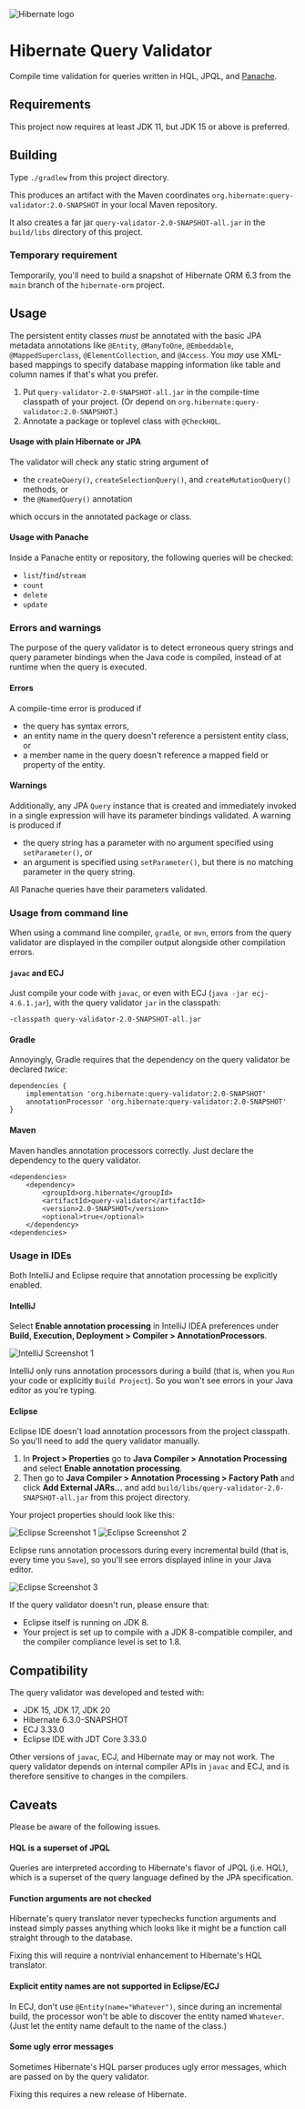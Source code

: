 ![Hibernate logo][]

# Hibernate Query Validator

Compile time validation for queries written in HQL, JPQL, and [Panache][].

[Panache]: https://quarkus.io/guides/hibernate-orm-panache
[Hibernate logo]: http://static.jboss.org/hibernate/images/hibernate_logo_whitebkg_200px.png

## Requirements

This project now requires at least JDK 11, but JDK 15 or above 
is preferred.

## Building

Type `./gradlew` from this project directory.

This produces an artifact with the Maven coordinates 
`org.hibernate:query-validator:2.0-SNAPSHOT` in your local
Maven repository.

It also creates a far jar `query-validator-2.0-SNAPSHOT-all.jar`
in the `build/libs` directory of this project.

### Temporary requirement

Temporarily, you'll need to build a snapshot of Hibernate ORM 6.3 
from the `main` branch of the `hibernate-orm` project.

## Usage

The persistent entity classes *must* be annotated with the 
basic JPA metadata annotations like `@Entity`, `@ManyToOne`, 
`@Embeddable`, `@MappedSuperclass`, `@ElementCollection`, and 
`@Access`. You *may* use XML-based mappings to specify database 
mapping information like table and column names if that's what 
you prefer.

1. Put `query-validator-2.0-SNAPSHOT-all.jar` in the 
   compile-time classpath of your project. (Or depend on
   `org.hibernate:query-validator:2.0-SNAPSHOT`.)
2. Annotate a package or toplevel class with `@CheckHQL`.

#### Usage with plain Hibernate or JPA

The validator will check any static string argument of

- the `createQuery()`, `createSelectionQuery()`, and 
  `createMutationQuery()` methods, or
- the `@NamedQuery()` annotation

which occurs in the annotated package or class. 

#### Usage with Panache

Inside a Panache entity or repository, the following queries 
will be checked:

- `list`/`find`/`stream`
- `count`
- `delete`
- `update`

### Errors and warnings

The purpose of the query validator is to detect erroneous query 
strings and query parameter bindings when the Java code is compiled,
instead of at runtime when the query is executed.

#### Errors

A compile-time error is produced if

- the query has syntax errors,
- an entity name in the query doesn't reference a persistent 
  entity class, or
- a member name in the query doesn't reference a mapped field 
  or property of the entity.

#### Warnings

Additionally, any JPA `Query` instance that is created and 
immediately invoked in a single expression will have its 
parameter bindings validated. A warning is produced if

- the query string has a parameter with no argument specified 
  using `setParameter()`, or
- an argument is specified using `setParameter()`, but there 
  is no matching parameter in the query string.

All Panache queries have their parameters validated.

### Usage from command line

When using a command line compiler, `gradle`, or `mvn`, errors 
from the query validator are displayed in the compiler output 
alongside other compilation errors.

#### `javac` and ECJ

Just compile your code with `javac`, or even with ECJ
(`java -jar ecj-4.6.1.jar`), with the query validator `jar` in 
the classpath: 

    -classpath query-validator-2.0-SNAPSHOT-all.jar

#### Gradle

Annoyingly, Gradle requires that the dependency on the query
validator be declared *twice*:

    dependencies {
        implementation 'org.hibernate:query-validator:2.0-SNAPSHOT'
        annotationProcessor 'org.hibernate:query-validator:2.0-SNAPSHOT'
    }

#### Maven

Maven handles annotation processors correctly. Just declare 
the dependency to the query validator.

    <dependencies>
        <dependency>
            <groupId>org.hibernate</groupId>
            <artifactId>query-validator</artifactId>
            <version>2.0-SNAPSHOT</version>
            <optional>true</optional>
        </dependency>
    <dependencies>

### Usage in IDEs

Both IntelliJ and Eclipse require that annotation processing
be explicitly enabled.

#### IntelliJ

Select **Enable annotation processing** in IntelliJ IDEA 
preferences under **Build, Execution, Deployment > Compiler > 
AnnotationProcessors**. 

![IntelliJ Screenshot 1](img/intellij-annotation-processors.png)

IntelliJ only runs annotation processors during a build (that
is, when you `Run` your code or explicitly `Build Project`). 
So you won't see errors in your Java editor as you're typing.

#### Eclipse

Eclipse IDE doesn't load annotation processors from the 
project classpath. So you'll need to add the query validator
manually.

1. In **Project > Properties** go to **Java Compiler > 
   Annotation Processing** and select **Enable annotation 
   processing**. 
2. Then go to **Java Compiler > Annotation Processing > 
   Factory Path** and click **Add External JARs...** and
   add `build/libs/query-validator-2.0-SNAPSHOT-all.jar` 
   from this project directory.

Your project properties should look like this:

![Eclipse Screenshot 1](img/eclipse-annotation-processors.png)
![Eclipse Screenshot 2](img/eclipse-annotation-factorypath.png)

Eclipse runs annotation processors during every incremental
build (that is, every time you `Save`), so you'll see errors
displayed inline in your Java editor.

![Eclipse Screenshot 3](img/eclipse-errors.png)

If the query validator doesn't run, please ensure that:

- Eclipse itself is running on JDK 8.
- Your project is set up to compile with a JDK 8-compatible
  compiler, and the compiler compliance level is set to 1.8.  

## Compatibility

The query validator was developed and tested with:

- JDK 15, JDK 17, JDK 20
- Hibernate 6.3.0-SNAPSHOT
- ECJ 3.33.0
- Eclipse IDE with JDT Core 3.33.0

Other versions of `javac`, ECJ, and Hibernate may or may not 
work. The query validator depends on internal compiler APIs in 
`javac` and ECJ, and is therefore sensitive to changes in the 
compilers.

## Caveats

Please be aware of the following issues.

#### HQL is a superset of JPQL

Queries are interpreted according to Hibernate's flavor of JPQL 
(i.e. HQL), which is a superset of the query language defined by 
the JPA specification.

#### Function arguments are not checked

Hibernate's query translator never typechecks function arguments 
and instead simply passes anything which looks like it might be 
a function call straight through to the database.

Fixing this will require a nontrivial enhancement to Hibernate's
HQL translator.

#### Explicit entity names are not supported in Eclipse/ECJ

In ECJ, don't use `@Entity(name="Whatever")`, since during an
incremental build, the processor won't be able to discover the
entity named `Whatever`. (Just let the entity name default to
the name of the class.) 

#### Some ugly error messages

Sometimes Hibernate's HQL parser produces ugly error messages,
which are passed on by the query validator.

Fixing this requires a new release of Hibernate.
